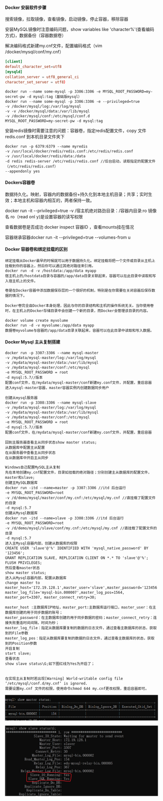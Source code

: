 #### Docker 安装软件步骤

搜索镜像，拉取镜像，查看镜像，启动镜像，停止容器，移除容器 

安装MySQL镜像时注意编码问题，show variables like 'character%'(查看编码方式)，数据备份（容器数据卷）

解决编码格式新建my.cnf文件，配置编码格式（vim /docker/mysql/conf/my.cnf）

````my.cnf
[client] 
default_character_set=utf8
[mysqld]
collation_server = utf8_general_ci
character_set_server = utf8）
````

```console
docker run --name some-mysql -p 3306:3306 -e MYSQL_ROOT_PASSWORD=my-secret-pw -d mysql:tag（基础版mysql）
docker run --name some-mysql -p 3306:3306 -e --privileged=true
-v /docker/mysql/log:/var/log/mysql
-v -v /docker/mysql/data:/var/lib/mysql
-v /docker/mysql/conf:/etc/mysql/conf.d
MYSQL_ROOT_PASSWORD=my-secret-pw -d mysql:tag
```

安装redis镜像时需要注意的问题：容器卷，指定redis配置文件，copy 文件redis.conf 到本机目录文件夹下

````
docker run -p 6379:6379 --name myredis 
-v /usr/local/docker/redis/redis.conf:/etc/redis/redis.conf 
-v /usr/local/docker/redis/data:/data 
-d redis redis-server /etc/redis/redis.conf //后台启动，读取指定的配置文件（/etc/redis/redis.conf）
--appendonly yes
````



#### Dockers容器卷

数据持久化。映射，容器内的数据备份+持久化到本地主机目录；共享；实时生效；本地主机和容器内相互的，两者保持一致。

docker run -it --privileged=true  -v /宿主机绝对路劲目录：/容器内目录:ro 镜像名 ro（read  onl y)是设置容器的读写权限

查看数据卷是否成功 docker inspect 容器ID ，查看mounts挂在情况

容器继承容器docker run -it --privileged=true  --volumes-from u

#### Docker 容器卷和绑定挂载的区别

```
绑定挂载从Docker最早的时候就可以用于数据持久化。绑定挂载将把一个文件或目录从主机上挂载到你的容器上，然后你可以通过其绝对路径来引用。
docker run -d -v /hostdata:/app/data myapp
宿主机上的/hostdata目录与容器的/app/data目录关联起来，容器可以在此目录中读取和写入宿主机上的文件。
```

```
卷是在Docker容器中添加数据保存层的一个很好的机制，特别是在你需要在关闭容器后保存数据的情况下。

Docker卷完全由Docker本身处理，因此与你的目录结构和主机的操作系统无关。当你使用卷时，在主机上的Docker存储目录中会创建一个新的目录，而Docker会管理该目录的内容。

docker volume create myvolume
docker run -d -v myvolume:/app/data myapp
数据卷myvolume与容器的/app/data目录关联起来，容器可以在此目录中读取和写入数据。
```

#### Docker Mysql 主从复制搭建

```
docker run -p 3307:3306 --name mysql-master
-v /mydata/mysql-master/log:/var/log/mysql
-v /mydata/mysql-master/data:/var/lib/mysql
-v /mydata/mysql-master/conf:/etc/mysql
-e MYSQL_ROOT_PASSWORD = root
-d mysql:5.7//版本
配置conf文件，在/mydata/mysql-master/conf新建my.conf文件，并配置，重启容器
进入mysql-master容器，master容器实例内创建数据同步用户

创建从mysql服务器
docker run -p 3308:3306 --name mysql-slave
-v /mydata/mysql-master/log:/var/log/mysql
-v /mydata/mysql-master/data:/var/lib/mysql
-v /mydata/mysql-master/conf:/etc/mysql
-e MYSQL_ROOT_PASSWORD = root
-d mysql:5.7//版本
配置conf文件，在/mydata/mysql-master/conf新建my.conf文件，并配置，重启容器

回到主服务器查看主从同步状态show master status;
从数据库中配置主从配置
在从服务器中查看主从同步状态 
在从数据库中开启主从同步
```

```
Windows自己配置MySQL主从复制
先在本地创建my.cnf配置文件，目录如挂载的绝对路径；分别创建主从数据库的配置文件，master和slave;
创建主MySQL数据库
docker run -itd --name=master -p 3307:3306 //itd 后台运行
-e MYSQL_ROOT_PASSWORD=root
-v /d/demo/mysql/master/conf/my.cnf:/etc/mysql/my.cnf //直挂载了配置文件的目录
-d mysql:5.7
创建从Mysql数据库
docker run -itd --name=slave -p 3308:3306 //itd 后台运行
-e MYSQL_ROOT_PASSWORD=root
-v /d/demo/mysql/slave/conf/my.cnf:/etc/mysql/my.cnf //直挂载了配置文件的目录
-d mysql:5.7
进入主Mysql容器内部，创建从数据库的权限
CREATE USER 'slave'@'%' IDENTIFIED WITH 'mysql_native_password' BY '123456';
GRANT REPLICATION SLAVE, REPLICATION CLIENT ON *.* TO 'slave'@'%';
FLUSH PRIVILEGES; 
然后查看master状态
show master status;
进入从Mysql容器内部，配置从数据库
change master to master_host='172.19.128.1',master_user='slave',master_password='123456',
master_log_file='mysql-bin.000007',master_log_pos=1564,
master_port=3307, master_connect_retry=30;

master_host :主数据库IP地址，master_port:主数据库运行端口，master_user：在主数据库创建的用于同步数据的账号；
master_password：在主数据库创建的用于同步数据的密码；master_connect_retry：连接失败重连时间间隔，时间为秒；
master_log_file：指定从数据库要复制的数据的日志文件，通过查看主数据库的状态，获取到的File参数
master_log_pos：指定从数据库要复制的数据的日志文件，通过查看主数据库的状态，获取到的Position参数
开启复制
start slave;
查看状态
show slave status\G;如下图红线为Yes为开启了；


在实现主从复制时若出现[Warning] World-writable config file ‘/etc/mysql/conf.d/my.cnf‘ is ignored.
需要设置my.cnf 文件的权限，使用命令chmod 644 my.cnf更改权限，重启容器即可。
```

![image-20230627211346191](Docker.assets/image-20230627211346191.png)

![image-20230627211704221](Docker.assets/image-20230627211704221.png)